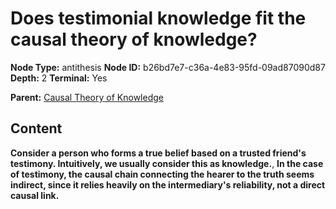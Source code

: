 # Does testimonial knowledge fit the causal theory of knowledge?

**Node Type:** antithesis
**Node ID:** b26bd7e7-c36a-4e83-95fd-09ad87090d87
**Depth:** 2
**Terminal:** Yes

**Parent:** [Causal Theory of Knowledge](causal-theory-of-knowledge.md)

## Content

**Consider a person who forms a true belief based on a trusted friend's testimony. Intuitively, we usually consider this as knowledge.**, **In the case of testimony, the causal chain connecting the hearer to the truth seems indirect, since it relies heavily on the intermediary's reliability, not a direct causal link.**
